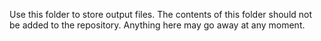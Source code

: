 Use this folder to store output files. The contents of this folder should not be added to the repository. Anything here may go away at any moment.
